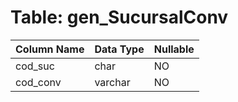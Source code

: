 # Table: gen_SucursalConv

| Column Name | Data Type | Nullable |
|-------------|-----------|----------|
| cod_suc | char | NO |
| cod_conv | varchar | NO |
